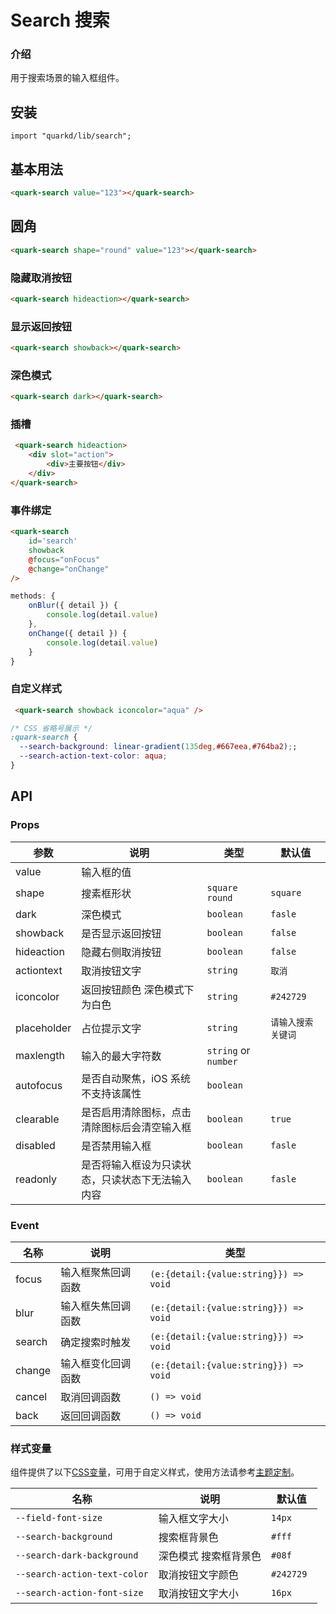 # Search 搜索

### 介绍

用于搜索场景的输入框组件。

## 安装

```tsx
import "quarkd/lib/search";
```

## 基本用法

```html
<quark-search value="123"></quark-search>
```

## 圆角

```html
<quark-search shape="round" value="123"></quark-search>
```

### 隐藏取消按钮
```html
<quark-search hideaction></quark-search>
```

### 显示返回按钮
```html
<quark-search showback></quark-search>
```

### 深色模式
```html
<quark-search dark></quark-search>
```

### 插槽
```html
 <quark-search hideaction>
    <div slot="action">
        <div>主要按钮</div>
    </div>
</quark-search>
```

### 事件绑定
```html
<quark-search
    id='search'
    showback
    @focus="onFocus"
    @change="onChange"
/>
```

```javascript
methods: {
    onBlur({ detail }) {
        console.log(detail.value)
    },
    onChange({ detail }) {
        console.log(detail.value)
    }
}
```
### 自定义样式
```html
 <quark-search showback iconcolor="aqua" />
```

```css
/* CSS 省略号展示 */
:quark-search {
  --search-background: linear-gradient(135deg,#667eea,#764ba2);;
  --search-action-text-color: aqua;
}
```


## API

### Props

| 参数         | 说明                               | 类型   | 默认值           |
|--------------|-----------------------------------|--------|------------------|
| value        | 输入框的值 |          |
| shape        | 搜素框形状 |     `square` `round` | `square`
| dark         | 深色模式 | `boolean` | `fasle`
| showback     | 是否显示返回按钮 | `boolean` | `false`
| hideaction   | 隐藏右侧取消按钮 | `boolean` | `false`
| actiontext   | 取消按钮文字 | `string` | `取消`
| iconcolor    | 返回按钮颜色 深色模式下为白色 | `string` | `#242729`
| placeholder  | 占位提示文字 | `string` | `请输入搜索关键词`
| maxlength    | 输入的最大字符数 | `string` or `number` |
| autofocus    | 是否自动聚焦，iOS 系统不支持该属性	 | `boolean` |
| clearable    | 是否启用清除图标，点击清除图标后会清空输入框 | `boolean` | `true`
| disabled     | 是否禁用输入框 | `boolean` | `fasle`
| readonly     | 是否将输入框设为只读状态，只读状态下无法输入内容 | `boolean` | `fasle`



### Event

| 名称         | 说明                             | 类型   |
|--------------|----------------------------------|--------|
| focus        | 输入框聚焦回调函数                  |  `(e:{detail:{value:string}}) => void `       |
| blur         | 输入框失焦回调函数                  |  `(e:{detail:{value:string}}) => void `        |
| search        | 确定搜索时触发                  |   `(e:{detail:{value:string}}) => void `       |
| change       | 输入框变化回调函数                  |   `(e:{detail:{value:string}}) => void `       |
| cancel       | 取消回调函数                       |  `() => void `         |
| back         | 返回回调函数                       |       `() => void `    |



### 样式变量
组件提供了以下[CSS变量](https://developer.mozilla.org/zh-CN/docs/Web/CSS/Using_CSS_custom_properties)，可用于自定义样式，使用方法请参考[主题定制](#/zh-CN/guide/theme)。

| 名称                        | 说明                        | 默认值   |
|----------------------------|-----------------------------|--------|
| `--field-font-size`  | 输入框文字大小               | `14px`       |
| `--search-background`        | 搜索框背景色                  |  `#fff`       |
| `--search-dark-background`   | 深色模式 搜索框背景色           | `#08f`        |
| `--search-action-text-color` | 取消按钮文字颜色               | `#242729 `    |
| `--search-action-font-size`  | 取消按钮文字大小               | `16px `       |